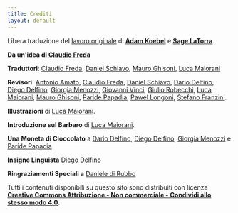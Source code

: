 ```yaml
---
title: Crediti
layout: default
---
```

Libera traduzione del [lavoro originale](book.dwgazetteer.com) di **[Adam Koebel][adam]** e **[Sage LaTorra][sage]**.

**Da un'idea di [Claudio Freda][]**

**Traduttori**: [Claudio Freda][], [Daniel Schiavo][], [Mauro Ghisoni][], [Luca Maiorani][]

**Revisori**: [Antonio Amato][], [Claudio Freda][], [Daniel Schiavo][], [Dario Delfino][], [Diego Delfino][], [Giorgia Menozzi][], [Giovanni Vinci][], [Giulio Robecchi][], [Luca Maiorani][], [Mauro Ghisoni][], [Paride Papadia][], [Pawel Longoni][], [Stefano Franzini][].

**Illustrazioni** di [Luca Maiorani][].

**Introduzione sul Barbaro** di [Luca Maiorani][].

**Una Moneta di Cioccolato** a [Dario Delfino][], [Diego Delfino][], [Giorgia Menozzi][] e [Paride Papadia][]

**Insigne Linguista** [Diego Delfino][]

**Ringraziamenti Speciali a** [Daniele di Rubbo][]

Tutti i contenuti disponibili su questo sito sono distribuiti con licenza **[Creative Commons Attribuzione - Non commerciale - Condividi allo stesso modo 4.0][cc]**.

[adam]: https://plus.google.com/112484087750169360510
[sage]: https://plus.google.com/117415966179711277938
[Antonio Amato]: https://plus.google.com/107667343404799785520
[Claudio Freda]: https://plus.google.com/112991578095647299350
[Daniel Schiavo]: https://www.facebook.com/daniel.schiavo.92
[Daniele di Rubbo]: https://plus.google.com/112507662527787769890
[Dario Delfino]: https://plus.google.com/105434214058733883957
[Diego Delfino]: https://plus.google.com/118033451148976345230
[Giorgia Menozzi]: https://plus.google.com/113383799827204001261
[Giovanni Vinci]: https://plus.google.com/107861607091405146379
[Giulio Robecchi]: https://plus.google.com/u/0/117946773352558942341
[Luca Maiorani]: https://plus.google.com/108007955567460306563
[Mauro Ghisoni]: https://plus.google.com/113536342334278411258
[Paride Papadia]: https://plus.google.com/100891656436184215243
[Pawel Longoni]: https://plus.google.com/115757078838960100730
[Stefano Franzini]: https://www.facebook.com/stefano.v.franzini
[cc]: http://creativecommons.org/licenses/by-nc-sa/4.0/deed.it
